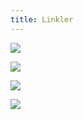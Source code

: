 ```yaml
---
title: Linkler
---
```


<div id="links">

[![](/img/WhatsappLink.png)](https://chat.whatsapp.com/IRS4PGZw9FmDqdhC42Fd8m)

[![](/img/InstagramLink.png)](https://www.instagram.com/acmgazi/)

[![](/img/LinkedinLink.png)](https://www.linkedin.com/company/acmgazi/posts/?feedView=all)

[![](/img/WebsiteLink.png)](https://acmgazi.com)

<style>
    div:has(> #links) {
        padding: 0;
        background: none;
        border: none;
    }
</style>

</div>